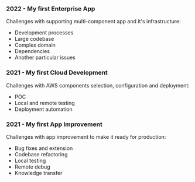 ### 2022 - My first Enterprise App

Challenges with supporting multi-component app and it's infrastructure:
- Development processes
- Large codebase
- Complex domain
- Dependencies
- Another particular issues

### 2021 - My first Cloud Development

Challenges with AWS components selection, configuration and deployment:
- POC
- Local and remote testing
- Deployment automation

### 2021 - My first App Improvement

Challenges with app improvement to make it ready for production:
- Bug fixes and extension
- Codebase refactoring
- Local testing
- Remote debug
- Knowledge transfer